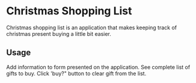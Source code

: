 # Christmas Shopping List

Christmas shopping list is an application that makes keeping track of christmas present buying a little bit easier. 

## Usage 

Add information to form presented on the application.
See complete list of gifts to buy.
Click 'buy?" button to clear gift from the list.
